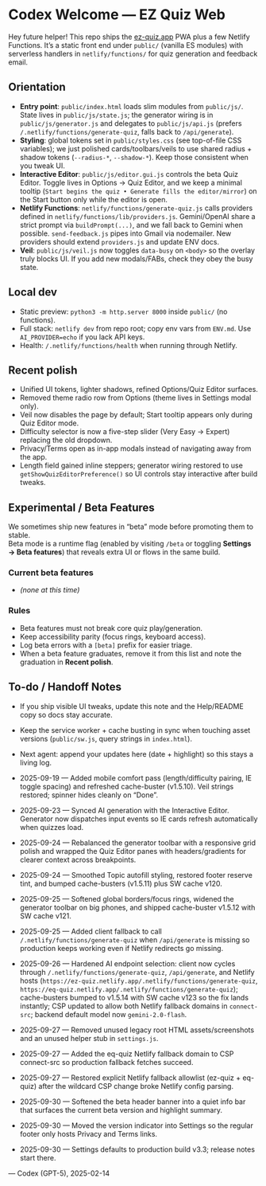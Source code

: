 # Codex Welcome — EZ Quiz Web

Hey future helper! This repo ships the [ez-quiz.app](https://ez-quiz.app) PWA plus a few Netlify Functions. It’s a static front end under `public/` (vanilla ES modules) with serverless handlers in `netlify/functions/` for quiz generation and feedback email.

## Orientation
- **Entry point**: `public/index.html` loads slim modules from `public/js/`. State lives in `public/js/state.js`; the generator wiring is in `public/js/generator.js` and delegates to `public/js/api.js` (prefers `/.netlify/functions/generate-quiz`, falls back to `/api/generate`).
- **Styling**: global tokens set in `public/styles.css` (see top-of-file CSS variables); we just polished cards/toolbars/veils to use shared radius + shadow tokens (`--radius-*`, `--shadow-*`). Keep those consistent when you tweak UI.
- **Interactive Editor**: `public/js/editor.gui.js` controls the beta Quiz Editor. Toggle lives in Options → Quiz Editor, and we keep a minimal tooltip (`Start begins the quiz • Generate fills the editor/mirror`) on the Start button only while the editor is open.
- **Netlify Functions**: `netlify/functions/generate-quiz.js` calls providers defined in `netlify/functions/lib/providers.js`. Gemini/OpenAI share a strict prompt via `buildPrompt(...)`, and we fall back to Gemini when possible. `send-feedback.js` pipes into Gmail via nodemailer. New providers should extend `providers.js` and update ENV docs.
- **Veil**: `public/js/veil.js` now toggles `data-busy` on `<body>` so the overlay truly blocks UI. If you add new modals/FABs, check they obey the busy state.

## Local dev
- Static preview: `python3 -m http.server 8000` inside `public/` (no functions).
- Full stack: `netlify dev` from repo root; copy env vars from `ENV.md`. Use `AI_PROVIDER=echo` if you lack API keys.
- Health: `/.netlify/functions/health` when running through Netlify.

## Recent polish
- Unified UI tokens, lighter shadows, refined Options/Quiz Editor surfaces.
- Removed theme radio row from Options (theme lives in Settings modal only).
- Veil now disables the page by default; Start tooltip appears only during Quiz Editor mode.
- Difficulty selector is now a five-step slider (Very Easy → Expert) replacing the old dropdown.
- Privacy/Terms open as in-app modals instead of navigating away from the app.
- Length field gained inline steppers; generator wiring restored to use `getShowQuizEditorPreference()` so UI controls stay interactive after build tweaks.

## Experimental / Beta Features

We sometimes ship new features in “beta” mode before promoting them to stable.  
Beta mode is a runtime flag (enabled by visiting `/beta` or toggling **Settings → Beta features**) that reveals extra UI or flows in the same build.

### Current beta features
- *(none at this time)*

### Rules
- Beta features must not break core quiz play/generation.  
- Keep accessibility parity (focus rings, keyboard access).  
- Log beta errors with a `[beta]` prefix for easier triage.  
- When a beta feature graduates, remove it from this list and note the graduation in **Recent polish**.  

## To-do / Handoff Notes
- If you ship visible UI tweaks, update this note and the Help/README copy so docs stay accurate.
- Keep the service worker + cache busting in sync when touching asset versions (`public/sw.js`, query strings in `index.html`).
- Next agent: append your updates here (date + highlight) so this stays a living log.

- 2025-09-19 — Added mobile comfort pass (length/difficulty pairing, IE toggle spacing) and refreshed cache-buster (v1.5.10). Veil strings restored; spinner hides cleanly on “Done”.
- 2025-09-23 — Synced AI generation with the Interactive Editor. Generator now dispatches input events so IE cards refresh automatically when quizzes load.
- 2025-09-24 — Rebalanced the generator toolbar with a responsive grid polish and wrapped the Quiz Editor panes with headers/gradients for clearer context across breakpoints.
- 2025-09-24 — Smoothed Topic autofill styling, restored footer reserve tint, and bumped cache-busters (v1.5.11) plus SW cache v120.
- 2025-09-25 — Softened global borders/focus rings, widened the generator toolbar on big phones, and shipped cache-buster v1.5.12 with SW cache v121.
- 2025-09-25 — Added client fallback to call `/.netlify/functions/generate-quiz` when `/api/generate` is missing so production keeps working even if Netlify redirects go missing.
- 2025-09-26 — Hardened AI endpoint selection: client now cycles through `/.netlify/functions/generate-quiz`, `/api/generate`, and Netlify hosts (`https://ez-quiz.netlify.app/.netlify/functions/generate-quiz`, `https://eq-quiz.netlify.app/.netlify/functions/generate-quiz`); cache-busters bumped to v1.5.14 with SW cache v123 so the fix lands instantly; CSP updated to allow both Netlify fallback domains in `connect-src`; backend default model now `gemini-2.0-flash`.
- 2025-09-27 — Removed unused legacy root HTML assets/screenshots and an unused helper stub in `settings.js`.
- 2025-09-27 — Added the eq-quiz Netlify fallback domain to CSP connect-src so production fallback fetches succeed.
- 2025-09-27 — Restored explicit Netlify fallback allowlist (ez-quiz + eq-quiz) after the wildcard CSP change broke Netlify config parsing.
- 2025-09-30 — Softened the beta header banner into a quiet info bar that surfaces the current beta version and highlight summary.
- 2025-09-30 — Moved the version indicator into Settings so the regular footer only hosts Privacy and Terms links.
- 2025-09-30 — Settings defaults to production build v3.3; release notes start there.

— Codex (GPT-5), 2025-02-14
